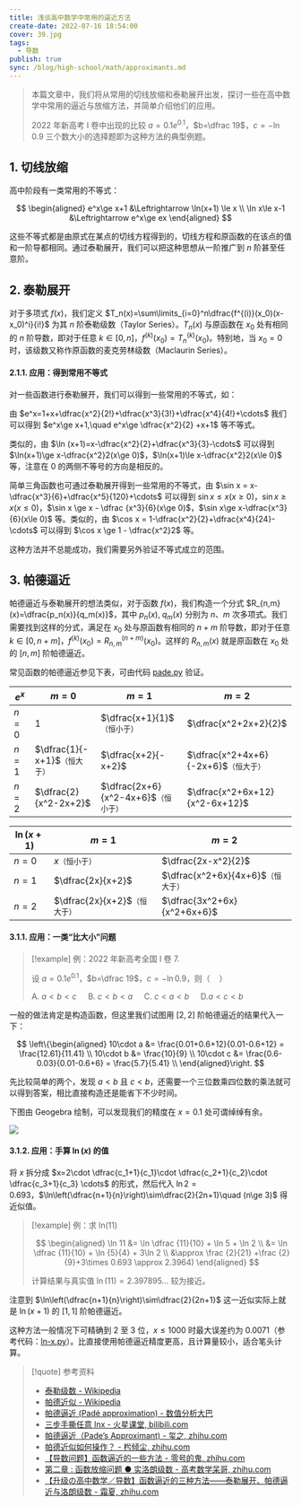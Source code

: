 ```yaml
---
title: 浅谈高中数学中常用的逼近方法
create-date: 2022-07-16 18:54:00
cover: 39.jpg
tags:
  - 导数
publish: true
sync: /blog/high-school/math/approximants.md
---
```


> 本篇文章中，我们将从常用的切线放缩和泰勒展开出发，探讨一些在高中数学中常用的逼近与放缩方法，并简单介绍他们的应用。
>
> 2022 年新高考 I 卷中出现的比较 $a=0.1e^{0.1}$，$b=\dfrac 19$，$c=-\ln 0.9$ 三个数大小的选择题即为这种方法的典型例题。

<!-- more -->

## 1. 切线放缩

高中阶段有一类常用的不等式：

$$
\begin{aligned}
e^x\ge x+1 &\Leftrightarrow \ln(x+1) \le x \\
\ln x\le x-1 &\Leftrightarrow e^x\ge ex
\end{aligned}
$$

这些不等式都是由原式在某点的切线方程得到的，切线方程和原函数的在该点的值和一阶导都相同。通过泰勒展开，我们可以把这种思想从一阶推广到 $n$ 阶甚至任意阶。

## 2. 泰勒展开

对于多项式 $f(x)$，我们定义 $T_n(x)=\sum\limits_{i=0}^n\dfrac{f^{(i)}(x_0)(x-x_0)^i}{i!}$ 为其 $n$ 阶泰勒级数（Taylor Series）。$T_n(x)$ 与原函数在 $x_0$ 处有相同的 $n$ 阶导数，即对于任意 $k\in [0,n]$，$f^{(k)}(x_0) = T_n^{(k)}(x_0)$。特别地，当 $x_0=0$ 时，该级数又称作原函数的麦克劳林级数（Maclaurin Series）。

#### 2.1.1. 应用：得到常用不等式

对一些函数进行泰勒展开，我们可以得到一些常用的不等式，如：

由 $e^x=1+x+\dfrac{x^2}{2!}+\dfrac{x^3}{3!}+\dfrac{x^4}{4!}+\cdots$ 我们可以得到 $e^x\ge x+1,\quad e^x\ge \dfrac{x^2}{2} +x+1$ 等不等式。

类似的，由 $\ln (x+1)=x-\dfrac{x^2}{2}+\dfrac{x^3}{3}-\cdots$ 可以得到 $\ln(x+1)\ge x-\dfrac{x^2}2(x\ge 0)$，$\ln(x+1)\le x-\dfrac{x^2}2(x\le 0)$ 等，注意在 $0$ 的两侧不等号的方向是相反的。

简单三角函数也可通过泰勒展开得到一些常用的不等式，由 $\sin x = x-\dfrac{x^3}{6}+\dfrac{x^5}{120}+\cdots$ 可以得到 $\sin x \leq x(x\ge 0)$，$\sin x\geq x(x\le0)$，$\sin x \ge x - \dfrac {x^3}{6}(x\ge 0)$，$\sin x\ge x-\dfrac{x^3}{6}(x\le 0)$ 等。类似的，由 $\cos x = 1-\dfrac{x^2}{2}+\dfrac{x^4}{24}-\cdots$ 可以得到 $\cos x \ge 1 - \dfrac{x^2}2$ 等。

这种方法并不总能成功，我们需要另外验证不等式成立的范围。

## 3. 帕德逼近

帕德逼近与泰勒展开的想法类似，对于函数 $f(x)$，我们构造一个分式 $R_{n,m}(x)=\dfrac{p_n(x)}{q_m(x)}$，其中 $p_n(x),\;q_m(x)$ 分别为 $n$、$m$ 次多项式。我们需要找到这样的分式，满足在 $x_0$ 处与原函数有相同的 $n+m$ 阶导数，即对于任意 $k\in [0,n+m]$，$f^{(k)}(x_0) = R_{n,m}^{(n+m)}(x_0)$。这样的 $R_{n,m}(x)$ 就是原函数在 $x_0$ 处的 $[n,m]$ 阶帕德逼近。

常见函数的帕德逼近参见下表，可由代码 [pade.py](https://github.com/memset0/naive-toys/blob/master/pade-approximants/pade.py) 验证。

| $e^x$ | $m=0$                                      | $m=1$                                             | $m=2$                                              |
| ----- | ------------------------------------------ | ------------------------------------------------- | -------------------------------------------------- |
| $n=0$ | $1$                                        | $\dfrac{x+1}{1}$<small>（恒小于）</small>         | $\dfrac{x^2+2x+2}{2}$                              |
| $n=1$ | $\dfrac{1}{-x+1}$<small>（恒大于）</small> | $\dfrac{x+2}{-x+2}$                               | $\dfrac{x^2+4x+6}{-2x+6}$<small>（恒大于）</small> |
| $n=2$ | $\dfrac{2}{x^2-2x+2}$                      | $\dfrac{2x+6}{x^2-4x+6}$<small>（恒小于）</small> | $\dfrac{x^2+6x+12}{x^2-6x+12}$                     |

| $\ln(x+1)$ | $m=1$                                      | $m=2$                                           |
| ---------- | ------------------------------------------ | ----------------------------------------------- |
| $n=0$      | $x$<small>（恒小于）</small>               | $\dfrac{2x-x^2}{2}$                             |
| $n=1$      | $\dfrac{2x}{x+2}$                          | $\dfrac{x^2+6x}{4x+6}$<small>（恒大于）</small> |
| $n=2$      | $\dfrac{2x}{x+2}$<small>（恒大于）</small> | $\dfrac{3x^2+6x}{x^2+6x+6}$                     |

#### 3.1.1. 应用：一类“比大小”问题

> [!example] 例：2022 年新高考全国 I 卷 7.
>
> 设 $a=0.1e^{0.1}$，$b=\dfrac 19$，$c=-\ln 0.9$，则（$\quad$）
>
> A. $a<b<c\quad$ B. $c<b<a\quad$ C. $c<a<b\quad$ D.$a<c<b\quad$

一般的做法肯定是构造函数，但这里我们试图用 $[2,2]$ 阶帕德逼近的结果代入一下：

$$
\left\{\begin{aligned}
10\cdot a &= \frac{0.01+0.6+12}{0.01-0.6+12} = \frac{12.61}{11.41} \\
10\cdot b &= \frac{10}{9} \\
10\cdot c &= \frac{0.6-0.03}{0.01-0.6+6} = \frac{5.7}{5.41} \\
\end{aligned}\right.
$$

先比较简单的两个，发现 $a<b$ 且 $c<b$，还需要一个三位数乘四位数的乘法就可以得到答案，相比直接构造还是能省下不少时间。

下图由 Geogebra 绘制，可以发现我们的精度在 $x=0.1$ 处可谓绰绰有余。

![](https://img.memset0.cn/2024/02/11/mx5MafKR.png)

#### 3.1.2. 应用：手算 $\ln(x)$ 的值

将 $x$ 拆分成 $x=2\cdot \dfrac{c_1+1}{c_1}\cdot \dfrac{c_2+1}{c_2}\cdot \dfrac{c_3+1}{c_3} \cdots$ 的形式，然后代入 $\ln 2=0.693$，$\ln\left(\dfrac{n+1}{n}\right)\sim\dfrac{2}{2n+1}\quad (n\ge 3)$ 得近似值。

> [!example] 例：求 ln(11)
>
> $$
> \begin{aligned}
> \ln 11
> &= \ln \dfrac {11}{10} + \ln 5 + \ln 2 \\
> &= \ln \dfrac {11}{10} + \ln {5}{4} + 3\ln 2 \\
> &\approx \frac {2}{21} +\frac {2}{9}+3\times 0.693 \approx 2.3964)
> \end{aligned}
> $$
>
> 计算结果与真实值 $\ln (11) = 2.397895\ldots$ 较为接近。

注意到 $\ln\left(\dfrac{n+1}{n}\right)\sim\dfrac{2}{2n+1}$ 这一近似实际上就是 $\ln(x+1)$ 的 $[1,1]$ 阶帕德逼近。

这种方法一般情况下可精确到 $2$ 至 $3$ 位，$x\le 1000$ 时最大误差约为 $0.0071$（参考代码：[ln-x.py](https://github.com/memset0/naive-toys/blob/master/pade-approximants/ln-x.py)）。比直接使用帕德逼近精度更高，且计算量较小，适合笔头计算。

> [!quote] 参考资料
>
> - [泰勒级数 - Wikipedia](https://zh.wikipedia.org/wiki/%E6%B3%B0%E5%8B%92%E7%BA%A7%E6%95%B0)
> - [帕德近似 - Wikipedia](https://zh.m.wikipedia.org/zh-hans/%E5%B8%95%E5%BE%B7%E8%BF%91%E4%BC%BC)
> - [帕德逼近 (Padé approximation) - 数值分析大巴](https://numanal.com/pade-approximants/)
> - [三步手撕任意 lnx - 火星课堂, bilibili.com](https://www.bilibili.com/video/BV1Hr4y1Q7Zf)
> - [帕德逼近（Pade’s Approximant) - 玺之, zhihu.com](https://zhuanlan.zhihu.com/p/92873681)
> - [帕德近似如何操作？ - 枍倾尘, zhihu.com](https://www.zhihu.com/question/465913059/answer/1948539534)
> - [【导数问题】函数逼近的一些方法 - 零号的鬼, zhihu.com](https://zhuanlan.zhihu.com/p/123329716)
> - [第二章 : 函数放缩问题 ● 实洛朗级数 - 高考数学呆哥, zhihu.com](https://zhuanlan.zhihu.com/p/339473156)
> - [【升级の高中数学／导数】函数逼近的三种方法——泰勒展开、帕德逼近与洛朗级数 - 霜夏, zhihu.com](https://zhuanlan.zhihu.com/p/530933700)
